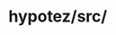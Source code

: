 # hypotez/src/<script>/__init__.py

## Overview

This module initializes the <script> module.

## Constants

### `MODE`

**Description**: This constant defines the current operating mode of the application.  Defaults to 'dev'.


## Module Attributes

### `MODE`

**Description**:  A string representing the current application mode (e.g., 'dev', 'prod').